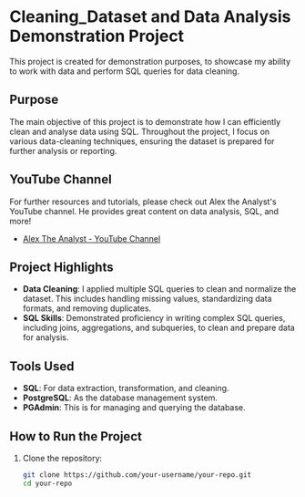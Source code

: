 # Cleaning_Dataset and Data Analysis Demonstration Project

This project is created for demonstration purposes, to showcase my ability to work with data and perform SQL queries for data cleaning.

## Purpose
The main objective of this project is to demonstrate how I can efficiently clean and analyse data using SQL. Throughout the project, I focus on various data-cleaning techniques, ensuring the dataset is prepared for further analysis or reporting.

## YouTube Channel

For further resources and tutorials, please check out Alex the Analyst's YouTube channel. He provides great content on data analysis, SQL, and more!

- [Alex The Analyst - YouTube Channel](https://www.youtube.com/c/AlexTheAnalyst)

## Project Highlights

- **Data Cleaning**: I applied multiple SQL queries to clean and normalize the dataset. This includes handling missing values, standardizing data formats, and removing duplicates.
- **SQL Skills**: Demonstrated proficiency in writing complex SQL queries, including joins, aggregations, and subqueries, to clean and prepare data for analysis.

## Tools Used

- **SQL**: For data extraction, transformation, and cleaning.
- **PostgreSQL**: As the database management system.
- **PGAdmin**: This is for managing and querying the database.

## How to Run the Project

1. Clone the repository:
   ```bash
   git clone https://github.com/your-username/your-repo.git
   cd your-repo


